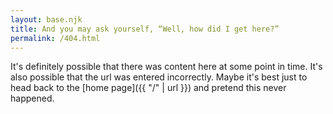 ```yaml
---
layout: base.njk
title: And you may ask yourself, “Well, how did I get here?”
permalink: /404.html
---
```


It's definitely possible that there was content here at some point in time. It's also possible that the url was entered incorrectly. Maybe it's best just to head back to the [home page]({{ "/" | url }}) and pretend this never happened.
